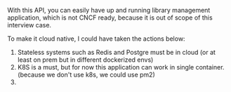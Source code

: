 With this API, you can easily have up and running library management application,
which is not CNCF ready, because it is out of scope of this interview case.

To make it cloud native, I could have taken the actions below:
1. Stateless systems such as Redis and Postgre must be in cloud (or at least on prem but in different dockerized envs)
2. K8S is a must, but for now this application can work in single container. (because we don't use k8s, we could use pm2)
3. 